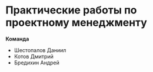 # Практические работы по проектному менеджменту
**Команда**
* Шестопалов Даниил
* Котов Дмитрий
* Бредихин Андрей
